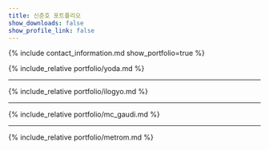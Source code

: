 ```yaml
---
title: 신춘호 포트폴리오
show_downloads: false
show_profile_link: false
---
```


{% include contact_information.md show_portfolio=true %}

{% include_relative portfolio/yoda.md %}

---

{% include_relative portfolio/ilogyo.md %}

---

{% include_relative portfolio/mc_gaudi.md %}

---

{% include_relative portfolio/metrom.md %}